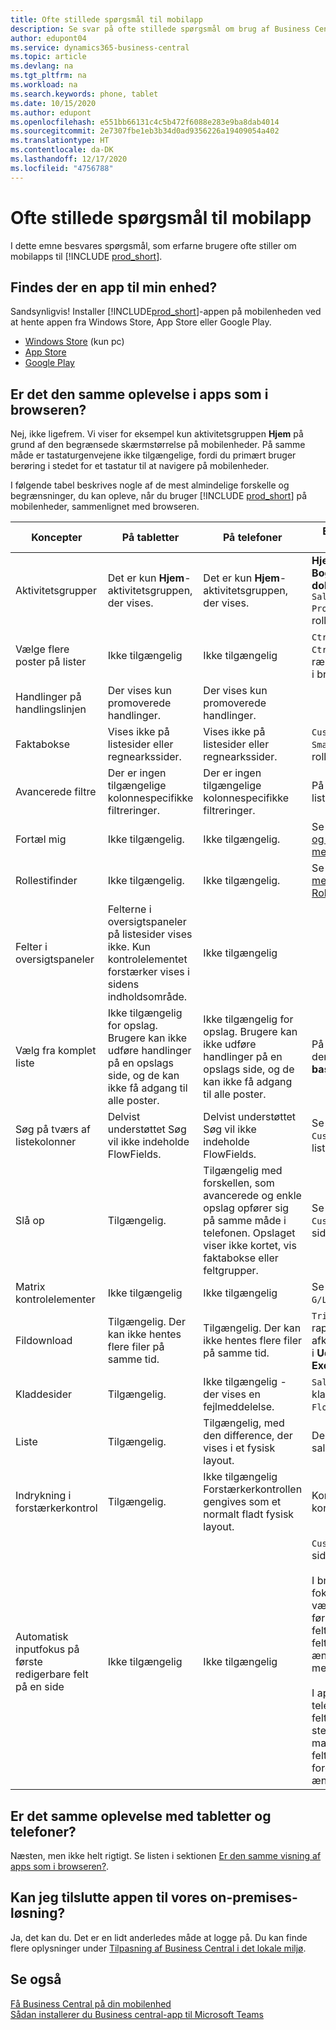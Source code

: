 ```yaml
---
title: Ofte stillede spørgsmål til mobilapp
description: Se svar på ofte stillede spørgsmål om brug af Business Central på din telefon eller tablet.
author: edupont04
ms.service: dynamics365-business-central
ms.topic: article
ms.devlang: na
ms.tgt_pltfrm: na
ms.workload: na
ms.search.keywords: phone, tablet
ms.date: 10/15/2020
ms.author: edupont
ms.openlocfilehash: e551bb66131c4c5b472f6088e283e9ba8dab4014
ms.sourcegitcommit: 2e7307fbe1eb3b34d0ad9356226a19409054a402
ms.translationtype: HT
ms.contentlocale: da-DK
ms.lasthandoff: 12/17/2020
ms.locfileid: "4756788"
---
```

# <a name="mobile-apps-faq"></a>Ofte stillede spørgsmål til mobilapp

I dette emne besvares spørgsmål, som erfarne brugere ofte stiller om mobilapps til [!INCLUDE [prod_short](includes/prod_short.md)].  

## <a name="is-there-an-app-for-my-device"></a>Findes der en app til min enhed?

Sandsynligvis! Installer [!INCLUDE[prod_short](includes/prod_short.md)]-appen på mobilenheden ved at hente appen fra Windows Store, App Store eller Google Play.

- [Windows Store](https://go.microsoft.com/fwlink/?LinkId=734848) (kun pc)
- [App Store](https://go.microsoft.com/fwlink/?LinkId=734847)
- [Google Play](https://go.microsoft.com/fwlink/?LinkId=734849)

## <a name="is-it-the-same-experience-in-the-apps-as-in-the-browser"></a>Er det den samme oplevelse i apps som i browseren?

Nej, ikke ligefrem. Vi viser for eksempel kun aktivitetsgruppen **Hjem** på grund af den begrænsede skærmstørrelse på mobilenheder. På samme måde er tastaturgenvejene ikke tilgængelige, fordi du primært bruger berøring i stedet for et tastatur til at navigere på mobilenheder.

I følgende tabel beskrives nogle af de mest almindelige forskelle og begrænsninger, du kan opleve, når du bruger [!INCLUDE [prod_short](includes/prod_short.md)] på mobilenheder, sammenlignet med browseren.

| Koncepter | På tabletter | På telefoner | Eksempel fra browseren |
|--|--|--|--|
| Aktivitetsgrupper | Det er kun **Hjem**-aktivitetsgruppen, der vises. | Det er kun **Hjem**-aktivitetsgruppen, der vises. | **Hjem** og **Bogførte dokumenter** i `Sales Order Processor`-rollecenteret. |  |
| Vælge flere poster på lister | Ikke tilgængelig | Ikke tilgængelig | `Ctrl+A` eller `Ctrl+Click` på rækker på en liste i browseren. |
| Handlinger på handlingslinjen | Der vises kun promoverede handlinger. | Der vises kun promoverede handlinger. |  |
| Faktabokse | Vises ikke på listesider eller regnearkssider. | Vises ikke på listesider eller regnearkssider. | `Customer`-liste i `Small Business`-rollecenter. |
| Avancerede filtre | Der er ingen tilgængelige kolonnespecifikke filtreringer. | Der er ingen tilgængelige kolonnespecifikke filtreringer. | På `Customer`-listesiden. |
| Fortæl mig | Ikke tilgængelig. | Ikke tilgængelig. | Se [Søg efter sider og oplysninger med Fortæl mig](ui-search.md). |  |
| Rollestifinder | Ikke tilgængelig. | Ikke tilgængelig. | Se [Søg efter sider med Rollestifinder](ui-role-explorer.md). |
| Felter i oversigtspaneler | Felterne i oversigtspaneler på listesider vises ikke. Kun kontrolelementet forstærker vises i sidens indholdsområde. | Ikke tilgængelig |  |
| Vælg fra komplet liste | Ikke tilgængelig for opslag. Brugere kan ikke udføre handlinger på en opslags side, og de kan ikke få adgang til alle poster. | Ikke tilgængelig for opslag. Brugere kan ikke udføre handlinger på en opslags side, og de kan ikke få adgang til alle poster. | På `Item Card`, når der vælges **basisenheder**. |
| Søg på tværs af listekolonner | Delvist understøttet Søg vil ikke indeholde FlowFields. | Delvist understøttet Søg vil ikke indeholde FlowFields. | Se eksempler på `Customers`-listesiden. |
| Slå op | Tilgængelig. | Tilgængelig med forskellen, som avancerede og enkle opslag opfører sig på samme måde i telefonen. Opslaget viser ikke kortet, vis faktabokse eller feltgrupper. | Se eksempler på `Customer Card`-siden. |
| Matrix kontrolelementer | Ikke tilgængelig | Ikke tilgængelig | Se eksemplet i `G/L Budget`. |
| Fildownload | Tilgængelig. Der kan ikke hentes flere filer på samme tid. | Tilgængelig. Der kan ikke hentes flere filer på samme tid. | `Trial Balance`-rapport i afkrydsningsfeltet i **Udskriv til Excel**. |
| Kladdesider | Tilgængelig. | Ikke tilgængelig - der vises en fejlmeddelelse. | `Sales Price`-kladde eller `Cash Flow`-regneark. |
| Liste | Tilgængelig. | Tilgængelig, med den difference, der vises i et fysisk layout. | Debitor- eller salgsordresider. |
| Indrykning i forstærkerkontrol | Tilgængelig. | Ikke tilgængelig Forstærkerkontrollen gengives som et normalt fladt fysisk layout. | Kontoplan- og kontaktlistesider. |
| Automatisk inputfokus på første redigerbare felt på en side | Ikke tilgængelig | Ikke tilgængelig | `Customer Card`-side.<BR /><BR />I browseren vil fokus automatisk være på det første redigerbare felt (f. eks `Name`-feltet), så du kan ændre værdien med det samme.<BR /><BR />I apps til tablet og telefon er dette felt ikke i fokus. I stedet skal du manuelt markere feltet for at foretage ændringer.|

## <a name="is-it-the-same-experience-on-tables-and-phones"></a>Er det samme oplevelse med tabletter og telefoner?

Næsten, men ikke helt rigtigt. Se listen i sektionen [Er den samme visning af apps som i browseren?](#is-it-the-same-experience-in-the-apps-as-in-the-browser).  

## <a name="can-i-connect-the-app-to-our-on-premises-solution"></a>Kan jeg tilslutte appen til vores on-premises-løsning?

Ja, det kan du. Det er en lidt anderledes måde at logge på. Du kan finde flere oplysninger under [Tilpasning af Business Central i det lokale miljø](install-mobile-app.md#using-business-central-on-premises).  

## <a name="see-also"></a>Se også

[Få Business Central på din mobilenhed](install-mobile-app.md)  
[Sådan installerer du Business central-app til Microsoft Teams](across-install-app-for-teams.md)  
